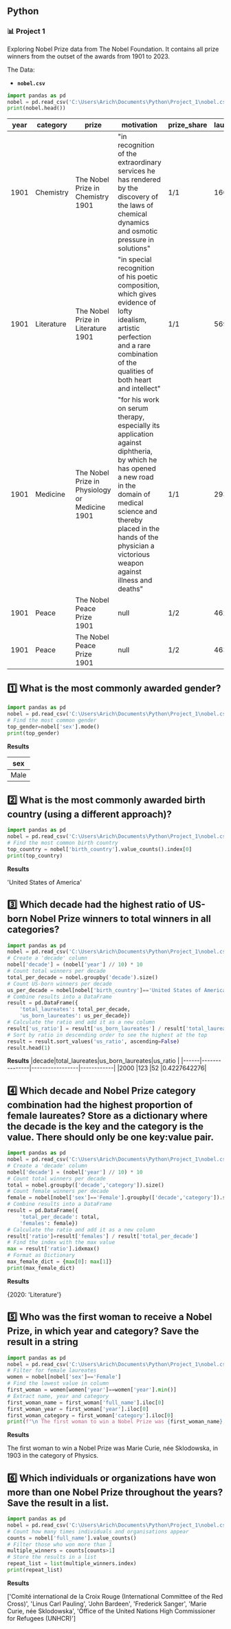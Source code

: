 ## Python
### :bar_chart: Project 1

Exploring Nobel Prize data from The Nobel Foundation. It contains all prize winners from the outset of the awards from 1901 to 2023.

The Data:

- **`nobel.csv`**

````python
import pandas as pd
nobel = pd.read_csv('C:\Users\Arich\Documents\Python\Project_1\nobel.csv')
print(nobel.head())
````

|year|category  |prize                                         |motivation                                                                                                                                                                                                                                        |prize_share|laureate_id|laureate_type|full_name                   |birth_date|birth_city       |birth_country   |sex |organization_name |organization_city|organization_country|death_date|death_city|death_country|
|----|----------|----------------------------------------------|--------------------------------------------------------------------------------------------------------------------------------------------------------------------------------------------------------------------------------------------------|-----------|-----------|-------------|----------------------------|----------|-----------------|----------------|----|------------------|-----------------|--------------------|----------|----------|-------------|
|1901|Chemistry |The Nobel Prize in Chemistry 1901             |"in recognition of the extraordinary services he has rendered by the discovery of the laws of chemical dynamics and osmotic pressure in solutions"                                                                                                |1/1        |160        |Individual   |Jacobus Henricus van 't Hoff|1852-08-30|Rotterdam        |Netherlands     |Male|Berlin University |Berlin           |Germany             |1911-03-01|Berlin    |Germany      |
|1901|Literature|The Nobel Prize in Literature 1901            |"in special recognition of his poetic composition, which gives evidence of lofty idealism, artistic perfection and a rare combination of the qualities of both heart and intellect"                                                               |1/1        |569        |Individual   |Sully Prudhomme             |1839-03-16|Paris            |France          |Male|null              |null             |null                |1907-09-07|Châtenay  |France       |
|1901|Medicine  |The Nobel Prize in Physiology or Medicine 1901|"for his work on serum therapy, especially its application against diphtheria, by which he has opened a new road in the domain of medical science and thereby placed in the hands of the physician a victorious weapon against illness and deaths"|1/1        |293        |Individual   |Emil Adolf von Behring      |1854-03-15|Hansdorf (Lawice)|Prussia (Poland)|Male|Marburg University|Marburg          |Germany             |1917-03-31|Marburg   |Germany      |
|1901|Peace     |The Nobel Peace Prize 1901                    |null                                                                                                                                                                                                                                              |1/2        |462        |Individual   |Jean Henry Dunant           |1828-05-08|Geneva           |Switzerland     |Male|null              |null             |null                |1910-10-30|Heiden    |Switzerland  |
|1901|Peace     |The Nobel Peace Prize 1901                    |null                                                                                                                                                                                                                                              |1/2        |463        |Individual   |Frédéric Passy              |1822-05-20|Paris            |France          |Male|null              |null             |null                |1912-06-12|Paris     |France       |



## :one: What is the most commonly awarded gender?

````python
import pandas as pd
nobel = pd.read_csv('C:\Users\Arich\Documents\Python\Project_1\nobel.csv')
# Find the most common gender
top_gender=nobel['sex'].mode()
print(top_gender)
````
**Results**

|sex |
|----|
|Male|



## :two: What is the most commonly awarded birth country (using a different approach)?

````python
import pandas as pd
nobel = pd.read_csv('C:\Users\Arich\Documents\Python\Project_1\nobel.csv')
# Find the most common birth country
top_country = nobel['birth_country'].value_counts().index[0]
print(top_country)
````
**Results**

'United States of America'



## :three: Which decade had the highest ratio of US-born Nobel Prize winners to total winners in all categories?

````python
import pandas as pd
nobel = pd.read_csv('C:\Users\Arich\Documents\Python\Project_1\nobel.csv')
# Create a 'decade' column
nobel['decade'] = (nobel['year'] // 10) * 10
# Count total winners per decade
total_per_decade = nobel.groupby('decade').size()
# Count US-born winners per decade
us_per_decade = nobel[nobel['birth_country']=='United States of America'].groupby('decade').size()
# Combine results into a DataFrame
result = pd.DataFrame({
    'total_laureates': total_per_decade,
    'us_born_laureates': us_per_decade})
# Calculate the ratio and add it as a new column
result['us_ratio'] = result['us_born_laureates'] / result['total_laureates']
# Sort by ratio in descending order to see the highest at the top
result = result.sort_values('us_ratio', ascending=False)
result.head(1)
````
**Results**
|decade|total_laureates|us_born_laureates|us_ratio    |
|------|---------------|-----------------|------------|
|2000  |123            |52               |0.4227642276|



## :four: Which decade and Nobel Prize category combination had the highest proportion of female laureates? Store as a dictionary where the decade is the key and the category is the value. There should only be one key:value pair.

````python
import pandas as pd
nobel = pd.read_csv('C:\Users\Arich\Documents\Python\Project_1\nobel.csv')
# Create a 'decade' column
nobel['decade'] = (nobel['year'] // 10) * 10
# Count total winners per decade
total = nobel.groupby(['decade','category']).size()
# Count female winners per decade
female = nobel[nobel['sex']=='Female'].groupby(['decade','category']).size()
# Combine results into a DataFrame
result = pd.DataFrame({
    'total_per_decade': total,
    'females': female})
# Calculate the ratio and add it as a new column
result['ratio']=result['females'] / result['total_per_decade']
# Find the index with the max value
max = result['ratio'].idxmax()
# Format as Dictionary
max_female_dict = {max[0]: max[1]}
print(max_female_dict)
````

**Results**

{2020: 'Literature'}



## :five: Who was the first woman to receive a Nobel Prize, in which year and category? Save the result in a string

````python
import pandas as pd
nobel = pd.read_csv('C:\Users\Arich\Documents\Python\Project_1\nobel.csv')
# Filter for female laureates
women = nobel[nobel['sex']=='Female']
# Find the lowest value in column
first_woman = women[women['year']==women['year'].min()]
# Extract name, year and category
first_woman_name = first_woman['full_name'].iloc[0]
first_woman_year = first_woman['year'].iloc[0]
first_woman_category = first_woman['category'].iloc[0]
print(f"\n The first woman to win a Nobel Prize was {first_woman_name}, in {first_woman_year} in the category of {first_woman_category}.")

````

**Results**

The first woman to win a Nobel Prize was Marie Curie, née Sklodowska, in 1903 in the category of Physics.



## :six: Which individuals or organizations have won more than one Nobel Prize throughout the years? Save the result in a list.

````python
import pandas as pd
nobel = pd.read_csv('C:\Users\Arich\Documents\Python\Project_1\nobel.csv')
# Count how many times individuals and organisations appear
counts = nobel['full_name'].value_counts()
# Filter those who won more than 1
multiple_winners = counts[counts>1]
# Store the results in a list
repeat_list = list(multiple_winners.index)
print(repeat_list)
````

**Results**

['Comité international de la Croix Rouge (International Committee of the Red Cross)',
'Linus Carl Pauling',
'John Bardeen',
'Frederick Sanger',
'Marie Curie, née Sklodowska',
'Office of the United Nations High Commissioner for Refugees (UNHCR)']
